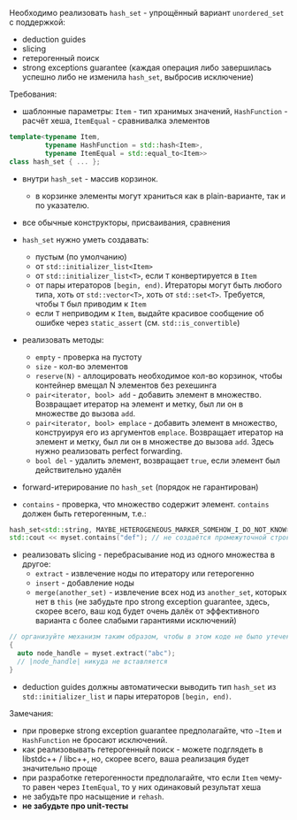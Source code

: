 Необходимо реализовать `hash_set` - упрощённый вариант `unordered_set` с поддержкой:

* deduction guides
* slicing
* гетерогенный поиск
* strong exceptions guarantee (каждая операция либо завершилась успешно либо не изменила `hash_set`, выбросив исключение)

Требования:

* шаблонные параметры: `Item` - тип хранимых значений, `HashFunction` - расчёт хеша, `ItemEqual` - сравнивалка элементов

```c++
template<typename Item,
         typename HashFunction = std::hash<Item>,
         typename ItemEqual = std::equal_to<Item>>
class hash_set { ... };
```

* внутри `hash_set` - массив корзинок.
  * в корзинке элементы могут храниться как в plain-варианте, так и по указателю.

* все обычные конструкторы, присваивания, сравнения

* `hash_set` нужно уметь создавать:
  * пустым (по умолчанию)
  * от `std::initializer_list<Item>`
  * от `std::initializer_list<T>`, если `T` конвертируется в `Item`
  * от пары итераторов `[begin, end)`. Итераторы могут быть любого типа, хоть от `std::vector<T>`, хоть от `std::set<T>`. Требуется, чтобы `T` был приводим к `Item`
  * если `T` неприводим к `Item`, выдайте красивое сообщение об ошибке через `static_assert` (см. `std::is_convertible`)

* реализовать методы:
  * `empty` - проверка на пустоту
  * `size` - кол-во элементов
  * `reserve(N)` - аллоцировать необходимое кол-во корзинок, чтобы контейнер вмещал N элементов без рехешинга
  * `pair<iterator, bool> add` - добавить элемент в множество. Возвращает итератор на элемент и метку, был ли он в множестве до вызова `add`.
  * `pair<iterator, bool> emplace` - добавить элемент в множество, конструируя его из аргументов `emplace`. Возвращает итератор на элемент и метку, был ли он в множестве до вызова `add`. Здесь нужно реализовать perfect forwarding.
  * `bool del` - удалить элемент, возвращает `true`, если элемент был действительно удалён

* forward-итерирование по `hash_set` (порядок не гарантирован)

* `contains` - проверка, что множество содержит элемент. `contains` должен быть гетерогенным, т.е.:

```c++
hash_set<std::string, MAYBE_HETEROGENEOUS_MARKER_SOMEHOW_I_DO_NOT_KNOW> myset = { "abc", "def", "ghi" };
std::cout << myset.contains("def"); // не создаётся промежуточной строки
```

* реализовать slicing - перебрасывание нод из одного множества в другое:
  * `extract` - извлечение ноды по итератору или гетерогенно
  * `insert` - добавление ноды
  * `merge(another_set)` - извлечение всех нод из `another_set`, которых нет в `this` (не забудьте про strong exception guarantee, здесь, скорее всего, ваш код будет очень далёк от эффективного варианта с более слабыми гарантиями исключений)

```c++
// организуйте механизм таким образом, чтобы в этом коде не было утечек:
{
  auto node_handle = myset.extract("abc");
  // |node_handle| никуда не вставляется
}
```

* deduction guides должны автоматически выводить тип `hash_set` из `std::initializer_list` и пары итераторов `[begin, end)`.

Замечания:

* при проверке strong exception guarantee предполагайте, что `~Item` и `HashFunction` не бросают исключений.
* как реализовывать гетерогенный поиск - можете подглядеть в libstdc++ / libc++, но, скорее всего, ваша реализация будет значительно проще
* при разработке гетерогенности предполагайте, что если `Item` чему-то равен через `ItemEqual`, то у них одинаковый результат хеша
* не забудьте про насыщение и `rehash`.
* **не забудьте про unit-тесты**

